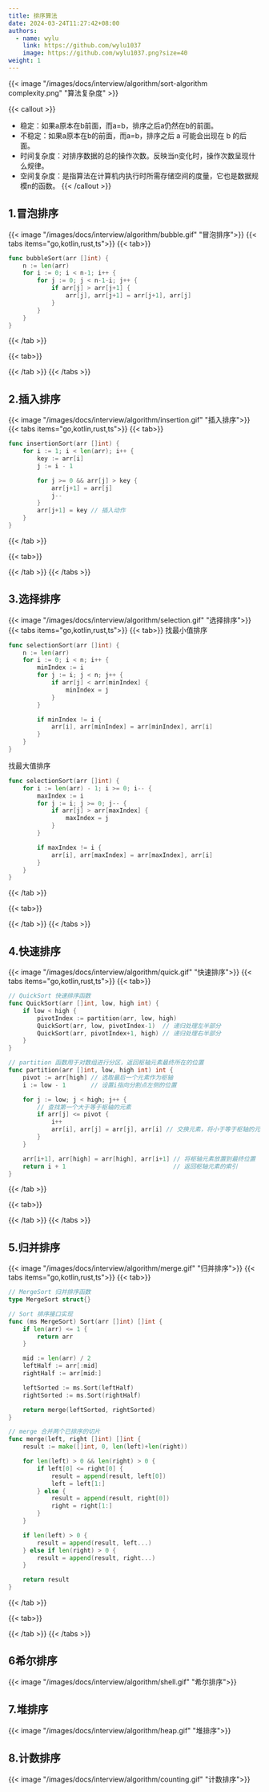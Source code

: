 ```yaml
---
title: 排序算法
date: 2024-03-24T11:27:42+08:00
authors:
  - name: wylu
    link: https://github.com/wylu1037
    image: https://github.com/wylu1037.png?size=40
weight: 1
---
```


{{< image "/images/docs/interview/algorithm/sort-algorithm complexity.png" "算法复杂度" >}}

{{< callout >}}
+ 稳定：如果a原本在b前面，而a=b，排序之后a仍然在b的前面。
+ 不稳定：如果a原本在b的前面，而a=b，排序之后 a 可能会出现在 b 的后面。
+ 时间复杂度：对排序数据的总的操作次数。反映当n变化时，操作次数呈现什么规律。
+ 空间复杂度：是指算法在计算机内执行时所需存储空间的度量，它也是数据规模n的函数。 
{{< /callout >}}
## 1.冒泡排序
{{< image "/images/docs/interview/algorithm/bubble.gif" "冒泡排序">}}
{{< tabs items="go,kotlin,rust,ts">}}
{{< tab>}}
```go
func bubbleSort(arr []int) {
	n := len(arr)
	for i := 0; i < n-1; i++ {
		for j := 0; j < n-1-i; j++ {
			if arr[j] > arr[j+1] {
				arr[j], arr[j+1] = arr[j+1], arr[j]
			}
		}
	}
}
```
{{< /tab >}}

{{< tab>}}

{{< /tab >}}
{{< /tabs >}}

## 2.插入排序
{{< image "/images/docs/interview/algorithm/insertion.gif" "插入排序">}}
{{< tabs items="go,kotlin,rust,ts">}}
{{< tab>}}
```go {hl_lines=[10]}
func insertionSort(arr []int) {
	for i := 1; i < len(arr); i++ {
		key := arr[i]
		j := i - 1

		for j >= 0 && arr[j] > key {
			arr[j+1] = arr[j]
			j--
		}
		arr[j+1] = key // 插入动作
	}
}
```
{{< /tab >}}

{{< tab>}}

{{< /tab >}}
{{< /tabs >}}

## 3.选择排序
{{< image "/images/docs/interview/algorithm/selection.gif" "选择排序">}}
{{< tabs items="go,kotlin,rust,ts">}}
{{< tab>}}
找最小值排序
```go
func selectionSort(arr []int) {
	n := len(arr)
	for i := 0; i < n; i++ {
		minIndex := i
		for j := i; j < n; j++ {
			if arr[j] < arr[minIndex] {
				minIndex = j
			}
		}

		if minIndex != i {
			arr[i], arr[minIndex] = arr[minIndex], arr[i]
		}
	}
}
```
找最大值排序
```go
func selectionSort(arr []int) {
	for i := len(arr) - 1; i >= 0; i-- {
		maxIndex := i
		for j := i; j >= 0; j-- {
			if arr[j] > arr[maxIndex] {
				maxIndex = j
			}
		}

		if maxIndex != i {
			arr[i], arr[maxIndex] = arr[maxIndex], arr[i]
		}
	}
}
```
{{< /tab >}}

{{< tab>}}

{{< /tab >}}
{{< /tabs >}}

## 4.快速排序
{{< image "/images/docs/interview/algorithm/quick.gif" "快速排序">}}
{{< tabs items="go,kotlin,rust,ts">}}
{{< tab>}}
```go
// QuickSort 快速排序函数
func QuickSort(arr []int, low, high int) {
	if low < high {
		pivotIndex := partition(arr, low, high)
		QuickSort(arr, low, pivotIndex-1)  // 递归处理左半部分
		QuickSort(arr, pivotIndex+1, high) // 递归处理右半部分
	}
}

// partition 函数用于对数组进行分区，返回枢轴元素最终所在的位置
func partition(arr []int, low, high int) int {
	pivot := arr[high] // 选取最后一个元素作为枢轴
	i := low - 1       // 设置i指向分割点左侧的位置

	for j := low; j < high; j++ {
		// 查找第一个大于等于枢轴的元素
		if arr[j] <= pivot {
			i++
			arr[i], arr[j] = arr[j], arr[i] // 交换元素，将小于等于枢轴的元素移到左侧
		}
	}

	arr[i+1], arr[high] = arr[high], arr[i+1] // 将枢轴元素放置到最终位置
	return i + 1                              // 返回枢轴元素的索引
}
```
{{< /tab >}}

{{< tab>}}

{{< /tab >}}
{{< /tabs >}}

## 5.归并排序
{{< image "/images/docs/interview/algorithm/merge.gif" "归并排序">}}
{{< tabs items="go,kotlin,rust,ts">}}
{{< tab>}}
```go
// MergeSort 归并排序函数
type MergeSort struct{}

// Sort 排序接口实现
func (ms MergeSort) Sort(arr []int) []int {
	if len(arr) <= 1 {
		return arr
	}

	mid := len(arr) / 2
	leftHalf := arr[:mid]
	rightHalf := arr[mid:]

	leftSorted := ms.Sort(leftHalf)
	rightSorted := ms.Sort(rightHalf)

	return merge(leftSorted, rightSorted)
}

// merge 合并两个已排序的切片
func merge(left, right []int) []int {
	result := make([]int, 0, len(left)+len(right))

	for len(left) > 0 && len(right) > 0 {
		if left[0] <= right[0] {
			result = append(result, left[0])
			left = left[1:]
		} else {
			result = append(result, right[0])
			right = right[1:]
		}
	}

	if len(left) > 0 {
		result = append(result, left...)
	} else if len(right) > 0 {
		result = append(result, right...)
	}

	return result
}
```
{{< /tab >}}

{{< tab>}}

{{< /tab >}}
{{< /tabs >}}

## 6希尔排序
{{< image "/images/docs/interview/algorithm/shell.gif" "希尔排序">}}

## 7.堆排序
{{< image "/images/docs/interview/algorithm/heap.gif" "堆排序">}}

## 8.计数排序
{{< image "/images/docs/interview/algorithm/counting.gif" "计数排序">}}
